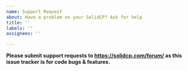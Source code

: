 ```yaml
---
name: Support Request
about: Have a problem on your SolidCP? Ask for help
title: ''
labels: ''
assignees: ''

---
```


**Please submit support requests to https://solidcp.com/forum/ as this issue tracker is for code bugs & features.**
